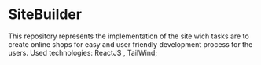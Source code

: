 # SiteBuilder
This repository represents the implementation of the site wich tasks are to create online shops for easy and user friendly development process for the users. Used technologies: ReactJS , TailWind; 

